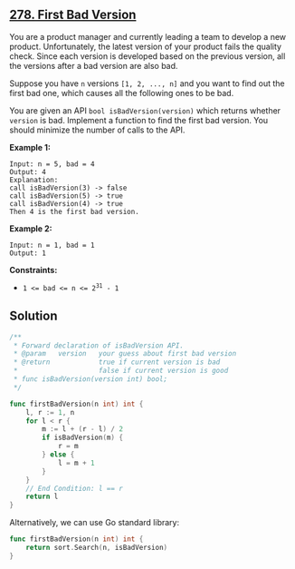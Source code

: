 ## [278. First Bad Version](https://leetcode.com/problems/first-bad-version/)


You are a product manager and currently leading a team to develop a new product. Unfortunately, the latest version of your product fails the quality check. Since each version is developed based on the previous version, all the versions after a bad version are also bad.

Suppose you have `n` versions `[1, 2, ..., n]` and you want to find out the first bad one, which causes all the following ones to be bad.

You are given an API `bool isBadVersion(version)` which returns whether `version` is bad. Implement a function to find the first bad version. You should minimize the number of calls to the API.

**Example 1:**

```
Input: n = 5, bad = 4
Output: 4
Explanation:
call isBadVersion(3) -> false
call isBadVersion(5) -> true
call isBadVersion(4) -> true
Then 4 is the first bad version.
```

**Example 2:**

```
Input: n = 1, bad = 1
Output: 1
```

**Constraints:**

*   <code>1 <= bad <= n <= 2<sup>31</sup> - 1</code>



## Solution

```go
/** 
 * Forward declaration of isBadVersion API.
 * @param   version   your guess about first bad version
 * @return            true if current version is bad 
 *                    false if current version is good
 * func isBadVersion(version int) bool;
 */

func firstBadVersion(n int) int {
    l, r := 1, n
    for l < r {
        m := l + (r - l) / 2
        if isBadVersion(m) {
            r = m
        } else {
            l = m + 1
        }
    }
    // End Condition: l == r
    return l
}
```

Alternatively, we can use Go standard library:

```go
func firstBadVersion(n int) int {
    return sort.Search(n, isBadVersion)
}
```

